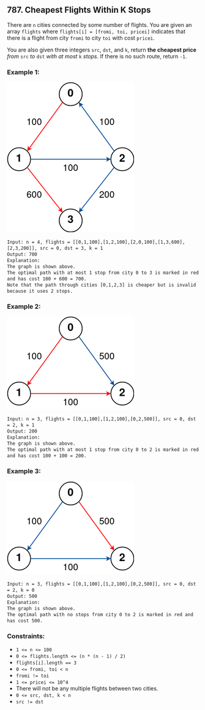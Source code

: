 ## 787. Cheapest Flights Within K Stops

There are ```n``` cities connected by some number of flights. You are given an array ```flights``` where ```flights[i] = [fromi, toi, pricei]``` indicates that there is a flight from city ```fromi``` to city ```toi``` with cost ```pricei```.

You are also given three integers ```src```, ```dst```, and ```k```, return **the cheapest price** *from* ```src``` *to* ```dst``` *with at most* ```k``` *stops*. If there is no such route, return ```-1```.

### Example 1:

![Example 1](images/example1.png)

```
Input: n = 4, flights = [[0,1,100],[1,2,100],[2,0,100],[1,3,600],[2,3,200]], src = 0, dst = 3, k = 1
Output: 700
Explanation:
The graph is shown above.
The optimal path with at most 1 stop from city 0 to 3 is marked in red and has cost 100 + 600 = 700.
Note that the path through cities [0,1,2,3] is cheaper but is invalid because it uses 2 stops.
```
### Example 2:

![Example 2](images/example2.png)

```
Input: n = 3, flights = [[0,1,100],[1,2,100],[0,2,500]], src = 0, dst = 2, k = 1
Output: 200
Explanation:
The graph is shown above.
The optimal path with at most 1 stop from city 0 to 2 is marked in red and has cost 100 + 100 = 200.
```
### Example 3:

![Example 3](images/example3.png)

```
Input: n = 3, flights = [[0,1,100],[1,2,100],[0,2,500]], src = 0, dst = 2, k = 0
Output: 500
Explanation:
The graph is shown above.
The optimal path with no stops from city 0 to 2 is marked in red and has cost 500.
```

### Constraints:

* ```1 <= n <= 100```
* ```0 <= flights.length <= (n * (n - 1) / 2)```
* ```flights[i].length == 3```
* ```0 <= fromi, toi < n```
* ```fromi != toi```
* ```1 <= pricei <= 10^4```
* There will not be any multiple flights between two cities.
* ```0 <= src, dst, k < n```
* ```src != dst```